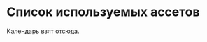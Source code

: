 # Список используемых ассетов
Календарь взят [отсюда](https://github.com/yurkinh/Plugin.Maui.Calendar).
